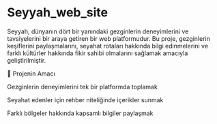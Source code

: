 # Seyyah_web_site
Seyyah, dünyanın dört bir yanındaki gezginlerin deneyimlerini ve tavsiyelerini bir araya getiren bir web platformudur. Bu proje, gezginlerin keşiflerini paylaşmalarını, seyahat rotaları hakkında bilgi edinmelerini ve farklı kültürler hakkında fikir sahibi olmalarını sağlamak amacıyla geliştirilmiştir.

🚀 Projenin Amacı

Gezginlerin deneyimlerini tek bir platformda toplamak

Seyahat edenler için rehber niteliğinde içerikler sunmak

Farklı bölgeler hakkında kapsamlı bilgiler paylaşmak
